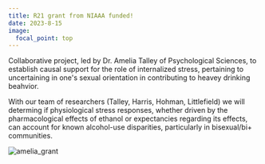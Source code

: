 ```yaml
---
title: R21 grant from NIAAA funded!
date: 2023-8-15
image:
  focal_point: top
---
```

Collaborative project, led by Dr. Amelia Talley of Psychological Sciences, to establish causal support for the role of internalized stress, pertaining to uncertaining in one's sexual orientation in contributing to heavey drinking beahvior. 

With our team of researchers (Talley, Harris, Hohman, Littlefield) we will determing if physiological stress responses, whether driven by the pharmacological effects of
ethanol or expectancies regarding its effects, can account for known alcohol-use disparities, particularly in bisexual/bi+ communities.

![amelia_grant](https://github.com/breanna-n-harris/Harris-lab-website/assets/58483740/ec08698a-7298-4773-b45a-94fc4cc41ef3)


